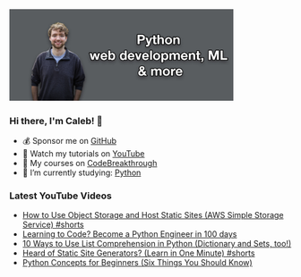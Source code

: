 <img src="github-cover-photo-my-face.jpg" width="400px" />

### Hi there, I'm Caleb! 🍛

- 💰 Sponsor me on [GitHub](https://github.com/sponsors/CalebCurry)
- 🎥 Watch my tutorials on [YouTube](https://www.youtube.com/calebthevideomaker2)
- 📗 My courses on [CodeBreakthrough](https://www.codebreakthrough.com)
- 🤔 I’m currently studying: [Python](https://www.youtube.com/watch?v=s3IvdkCq2_c&t=4254s)

### Latest YouTube Videos
<!-- YOUTUBE:START -->
- [How to Use Object Storage and Host Static Sites &lpar;AWS Simple Storage Service&rpar; #shorts](https://www.youtube.com/watch?v=FK45vVrloSM)
- [Learning to Code? Become a Python Engineer in 100 days](https://www.youtube.com/watch?v=bub-ab7TzUQ)
- [10 Ways to Use List Comprehension in Python &lpar;Dictionary and Sets, too!&rpar;](https://www.youtube.com/watch?v=G0YAD8vO3k0)
- [Heard of Static Site Generators? &lpar;Learn in One Minute&rpar; #shorts](https://www.youtube.com/watch?v=CEvBDgCTH9I)
- [Python Concepts for Beginners &lpar;Six Things You Should Know&rpar;](https://www.youtube.com/watch?v=JlnTEkPqwQE)
<!-- YOUTUBE:END -->

